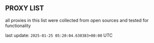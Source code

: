 ## PROXY LIST

all proxies in this list were collected from open sources and tested for functionality

last update: `2025-01-25 05:20:04.630383+00:00` UTC